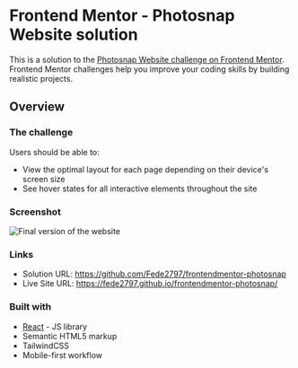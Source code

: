 # Frontend Mentor - Photosnap Website solution

This is a solution to the [Photosnap Website challenge on Frontend Mentor](https://www.frontendmentor.io/challenges/photosnap-multipage-website-nMDSrNmNW). Frontend Mentor challenges help you improve your coding skills by building realistic projects. 

## Overview

### The challenge

Users should be able to:

- View the optimal layout for each page depending on their device's screen size
- See hover states for all interactive elements throughout the site

### Screenshot

![Final version of the website](https://user-images.githubusercontent.com/91157539/234673325-7186a21e-01c4-4723-999c-417abc86ca1b.png)

### Links

- Solution URL: https://github.com/Fede2797/frontendmentor-photosnap
- Live Site URL: https://fede2797.github.io/frontendmentor-photosnap/

### Built with

- [React](https://reactjs.org/) - JS library
- Semantic HTML5 markup
- TailwindCSS
- Mobile-first workflow
